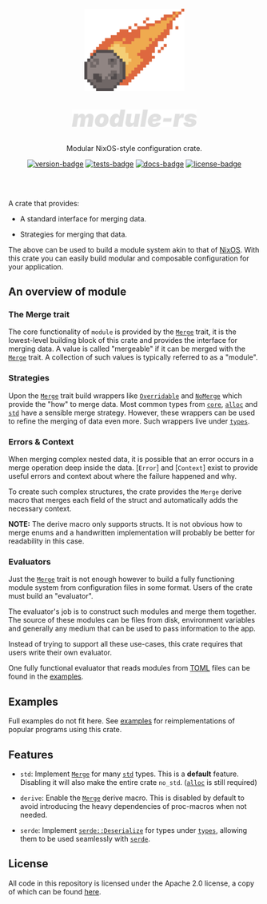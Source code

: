 [crates-io]: https://crates.io/crates/module
[docs-rs]: https://docs.rs/module/latest/module
[gh-actions]: https://github.com/threadexio/module-rs/actions/workflows/ci.yaml

[license-badge]: https://img.shields.io/github/license/threadexio/module-rs?style=flat-square
[tests-badge]: https://img.shields.io/github/actions/workflow/status/threadexio/module-rs/ci.yaml?style=flat-square
[version-badge]: https://img.shields.io/crates/v/module?style=flat-square
[docs-badge]: https://img.shields.io/docsrs/module?style=flat-square

[examples]: https://github.com/threadexio/module-rs/tree/master/examples
[license]: https://github.com/threadexio/module-rs/blob/master/LICENSE

[`Merge`]: https://docs.rs/module/latest/module/trait.Merge.html
[`Overridable`]: https://docs.rs/module/latest/module/types/overridable/struct.Overridable.html
[`NoMerge`]: https://docs.rs/module/latest/module/types/overridable/struct.NoMerge.html
[`core`]: https://doc.rust-lang.org/stable/core
[`alloc`]: https://doc.rust-lang.org/stable/alloc
[`std`]: https://doc.rust-lang.org/stable/std
[`types`]: https://docs.rs/module/latest/module/types/index.html
[`serde::Deserialize`]: https://docs.rs/serde/latest/serde/trait.Deserialize.html
[`serde`]: https://docs.rs/serde/latest/serde

<div class="rustdoc-hidden">

<div align="center">
  <br>
  <img src="https://raw.githubusercontent.com/threadexio/module-rs/master/assets/icon.png" width="200em" alt="logo">
  <br>
  <br>
  <br>
  <img src="https://raw.githubusercontent.com/threadexio/module-rs/master/assets/title.svg" width="250em" alt="logo">
  <br>
  <br>

  <p>
    Modular NixOS-style configuration crate.
  </p>

  [![version-badge]][crates-io]
  [![tests-badge]][gh-actions]
  [![docs-badge]][docs-rs]
  [![license-badge]][crates-io]

  <br>
  <br>

</div>

</div>

A crate that provides:

* A standard interface for merging data.

* Strategies for merging that data.

The above can be used to build a module system akin to that of [NixOS](https://wiki.nixos.org/wiki/NixOS_modules).
With this crate you can easily build modular and composable configuration for
your application.

## An overview of module

### The Merge trait

The core functionality of `module` is provided by the [`Merge`] trait, it is the
lowest-level building block of this crate and provides the interface for merging
data. A value is called "mergeable" if it can be merged with the [`Merge`] trait.
A collection of such values is typically referred to as a "module".

### Strategies

Upon the [`Merge`] trait build wrappers like [`Overridable`] and [`NoMerge`]
which provide the "how" to merge data. Most common types from [`core`], [`alloc`]
and [`std`] have a sensible merge strategy. However, these wrappers can be used
to refine the merging of data even more. Such wrappers live under [`types`].

### Errors & Context

When merging complex nested data, it is possible that an error occurs in a merge
operation deep inside the data. [`Error`] and [`Context`] exist to provide useful
errors and context about where the failure happened and why.

To create such complex structures, the crate provides the `Merge` derive macro
that merges each field of the struct and automatically adds the necessary context.

**NOTE:** The derive macro only supports structs. It is not obvious how to merge
enums and a handwritten implementation will probably be better for readability in
this case.

### Evaluators

Just the [`Merge`] trait is not enough however to build a fully functioning
module system from configuration files in some format. Users of the crate must
build an "evaluator".

The evaluator's job is to construct such modules and merge them together.
The source of these modules can be files from disk, environment variables and
generally any medium that can be used to pass information to the app.

Instead of trying to support all these use-cases, this crate requires that users
write their own evaluator.

One fully functional evaluator that reads modules from [TOML](https://toml.io/en/)
files can be found in the [examples].

## Examples

Full examples do not fit here. See [examples] for reimplementations of popular
programs using this crate.

## Features

* `std`: Implement [`Merge`] for many [`std`] types. This is a **default** feature.
Disabling it will also make the entire crate `no_std`. ([`alloc`] is still required)

* `derive`: Enable the [`Merge`] derive macro. This is disabled by default to
avoid introducing the heavy dependencies of proc-macros when not needed.

* `serde`: Implement [`serde::Deserialize`] for types under [`types`],
allowing them to be used seamlessly with [`serde`].

<div class="rustdoc-hidden">

## License

All code in this repository is licensed under the Apache 2.0 license, a copy of
which can be found [here][license].

</div>
